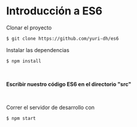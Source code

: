 # Introducción a ES6

Clonar el proyecto
```sh
$ git clone https://github.com/yuri-dh/es6
```

Instalar las dependencias
```sh
$ npm install
```


&nbsp;



**Escribir nuestro código ES6 en el directorio "src"**



&nbsp;


Correr el servidor de desarrollo con
```sh
$ npm start
```
